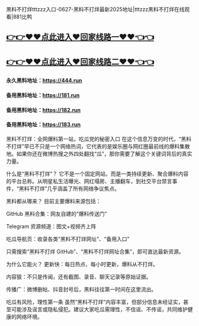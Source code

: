 黑料不打烊tttzzz入口-0627-黑料不打烊最新2025地址|tttzzz黑料不打烊在线观看|881比鸭

## [👉👉♥♥点此进入♥回家线路一♥♥👈👈](https://unpkg.com/182run/index.html)
## [👉👉♥♥点此进入♥回家线路二♥♥👈👈](https://unpkg.com/182-1run/index.html)

#### 永久黑料地址：https://444.run
#### 备用黑料地址：https://181.run
#### 备用黑料地址：https://182.run
#### 备用黑料地址：https://183.run

黑料不打烊：全网爆料第一站，吃瓜党的秘密入口
在这个信息万变的时代，“黑料不打烊”早已不只是一个网络热词，它代表的是娱乐圈与网红圈最前线的爆料集散地。如果你还在微博热搜之外四处翻找“瓜”，那你需要了解这个关键词背后的真实力量。

什么是“黑料不打烊”？
它不是一个固定网站，而是一类持续更新、聚合爆料内容的平台总称。从明星私生活曝光、网红塌房、主播翻车，到社交平台禁言事件，“黑料不打烊”几乎涵盖了所有网络争议焦点。

黑料都从哪来？
目前主要爆料来源包括：

GitHub 黑料合集：网友自建的“爆料传送门”

Telegram 资源频道：图文+视频齐上阵

吃瓜导航页：收录各类“黑料不打烊网址”、“备用入口”

只需搜索“黑料不打烊 GitHub”、“黑料不打烊网址合集”，即可直达最新资源。

为什么它能火？
更新快：每日热点、每小时更新，爆料从不打烊。

内容狠：不只是传闻，还有截图、录音、聊天记录等原始证据。

传播广：微博删帖、抖音封号后，黑料往往第一时间在这里流出。

吃瓜有风险，理性第一条
虽然“黑料不打烊”内容丰富，但部分信息未经证实，甚至可能涉及谣言或隐私侵犯。建议大家吃瓜需理性，不信谣、不传谣，共同维护健康的网络环境。
